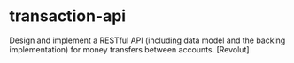 # transaction-api
Design and implement a RESTful API (including data model and the backing implementation) for money transfers between accounts. [Revolut] 
